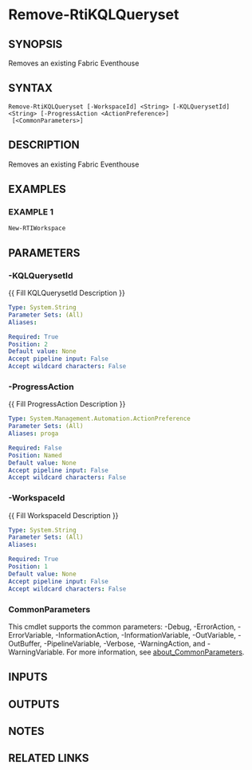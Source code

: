 # Remove-RtiKQLQueryset

## SYNOPSIS
Removes an existing Fabric Eventhouse

## SYNTAX

```
Remove-RtiKQLQueryset [-WorkspaceId] <String> [-KQLQuerysetId] <String> [-ProgressAction <ActionPreference>]
 [<CommonParameters>]
```

## DESCRIPTION
Removes an existing Fabric Eventhouse

## EXAMPLES

### EXAMPLE 1
```
New-RTIWorkspace
```

## PARAMETERS

### -KQLQuerysetId
{{ Fill KQLQuerysetId Description }}

```yaml
Type: System.String
Parameter Sets: (All)
Aliases:

Required: True
Position: 2
Default value: None
Accept pipeline input: False
Accept wildcard characters: False
```

### -ProgressAction
{{ Fill ProgressAction Description }}

```yaml
Type: System.Management.Automation.ActionPreference
Parameter Sets: (All)
Aliases: proga

Required: False
Position: Named
Default value: None
Accept pipeline input: False
Accept wildcard characters: False
```

### -WorkspaceId
{{ Fill WorkspaceId Description }}

```yaml
Type: System.String
Parameter Sets: (All)
Aliases:

Required: True
Position: 1
Default value: None
Accept pipeline input: False
Accept wildcard characters: False
```

### CommonParameters
This cmdlet supports the common parameters: -Debug, -ErrorAction, -ErrorVariable, -InformationAction, -InformationVariable, -OutVariable, -OutBuffer, -PipelineVariable, -Verbose, -WarningAction, and -WarningVariable. For more information, see [about_CommonParameters](http://go.microsoft.com/fwlink/?LinkID=113216).

## INPUTS

## OUTPUTS

## NOTES

## RELATED LINKS
